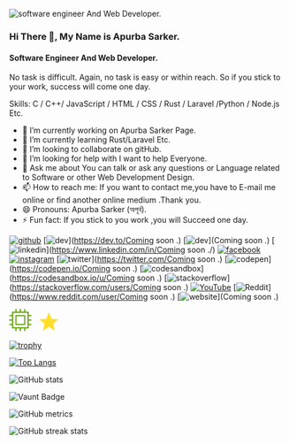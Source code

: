 ![software engineer And Web Developer.](https://scontent.fdac107-1.fna.fbcdn.net/v/t39.30808-6/500016301_1950172745522418_1383035909198290349_n.jpg?_nc_cat=104&ccb=1-7&_nc_sid=127cfc&_nc_ohc=aICI_uX6ZUsQ7kNvwGN0TsL&_nc_oc=AdlXcSnpEQm9z3ZehtgwFGQdc25jOR-_-UbrMoCppcb8DIH8yEodl9ZkqdC6IOPoJD4&_nc_zt=23&_nc_ht=scontent.fdac107-1.fna&_nc_gid=rNrWJc6LqfK3gZqrK-BHFQ&oh=00_AfIW1xEQTzXm3o1ipTG4PZyYUrJtTJNsLb9ZjVmoPteUgg&oe=6830DB1Chttps://scontent.fdac107-1.fna.fbcdn.net/v/t39.30808-6/500016301_1950172745522418_1383035909198290349_n.jpg?_nc_cat=104&ccb=1-7&_nc_sid=127cfc&_nc_ohc=aICI_uX6ZUsQ7kNvwGN0TsL&_nc_oc=AdlXcSnpEQm9z3ZehtgwFGQdc25jOR-_-UbrMoCppcb8DIH8yEodl9ZkqdC6IOPoJD4&_nc_zt=23&_nc_ht=scontent.fdac107-1.fna&_nc_gid=rNrWJc6LqfK3gZqrK-BHFQ&oh=00_AfIW1xEQTzXm3o1ipTG4PZyYUrJtTJNsLb9ZjVmoPteUgg&oe=6830DB1C)

### Hi There 👋, My Name is Apurba Sarker.
#### Software Engineer And Web Developer.

No task is difficult. Again, no task is easy or within reach. So if you stick to your work, success will come one day.

Skills: C / C++/ JavaScript / HTML / CSS / Rust / Laravel /Python / Node.js  Etc.

- 🔭 I’m currently working on Apurba Sarker Page. 
- 🌱 I’m currently learning Rust/Laravel Etc. 
- 👯 I’m looking to collaborate on gitHub. 
- 🤔 I’m looking for help with I want to help Everyone. 
- 💬 Ask me about You can talk or ask any questions or Language related to Software or other Web Development Design. 
- 📫 How to reach me: If you want to contact me,you have to E-mail me online or find another online medium .Thank you. 
- 😄 Pronouns: Apurba Sarker (অপূর্ব). 
- ⚡ Fun fact: If you stick to you work ,you will Succeed one day. 


[<img src='https://cdn.jsdelivr.net/npm/simple-icons@3.0.1/icons/github.svg' alt='github' height='40'>](https://github.com/sarkerapurba120)  [<img src='https://cdn.jsdelivr.net/npm/simple-icons@3.0.1/icons/dev-dot-to.svg' alt='dev' height='40'>](https://dev.to/Coming soon .)  [<img src='https://cdn.jsdelivr.net/npm/simple-icons@3.0.1/icons/hashnode.svg' alt='dev' height='40'>](Coming soon .)  [<img src='https://cdn.jsdelivr.net/npm/simple-icons@3.0.1/icons/linkedin.svg' alt='linkedin' height='40'>](https://www.linkedin.com/in/Coming soon ./)  [<img src='https://cdn.jsdelivr.net/npm/simple-icons@3.0.1/icons/facebook.svg' alt='facebook' height='40'>](https://www.facebook.com/apurbo.sarkar.39108)  [<img src='https://cdn.jsdelivr.net/npm/simple-icons@3.0.1/icons/instagram.svg' alt='instagram' height='40'>](https://www.instagram.com/apurbasarker64./)  [<img src='https://cdn.jsdelivr.net/npm/simple-icons@3.0.1/icons/twitter.svg' alt='twitter' height='40'>](https://twitter.com/Coming soon .)  [<img src='https://cdn.jsdelivr.net/npm/simple-icons@3.0.1/icons/codepen.svg' alt='codepen' height='40'>](https://codepen.io/Coming soon .)  [<img src='https://cdn.jsdelivr.net/npm/simple-icons@3.0.1/icons/codesandbox.svg' alt='codesandbox' height='40'>](https://codesandbox.io/u/Coming soon .)  [<img src='https://cdn.jsdelivr.net/npm/simple-icons@3.0.1/icons/stackoverflow.svg' alt='stackoverflow' height='40'>](https://stackoverflow.com/users/Coming soon .)  [<img src='https://cdn.jsdelivr.net/npm/simple-icons@3.0.1/icons/youtube.svg' alt='YouTube' height='40'>](https://www.youtube.com/channel/@apurbasarker2082)  [<img src='https://cdn.jsdelivr.net/npm/simple-icons@3.0.1/icons/reddit.svg' alt='Reddit' height='40'>](https://www.reddit.com/user/Coming soon .)  [<img src='https://cdn.jsdelivr.net/npm/simple-icons@3.0.1/icons/icloud.svg' alt='website' height='40'>](Coming soon .)  

<a href='https://docs.github.com/en/developers'><img src='https://raw.githubusercontent.com/acervenky/animated-github-badges/master/assets/devbadge.gif' width='40' height='40'></a> <a href='https://stars.github.com/'><img src='https://raw.githubusercontent.com/acervenky/animated-github-badges/master/assets/starbadge.gif' width='35' height='35'></a> 

[![trophy](https://github-profile-trophy.vercel.app/?username=sarkerapurba120)](https://github.com/ryo-ma/github-profile-trophy)

[![Top Langs](https://github-readme-stats.vercel.app/api/top-langs/?username=sarkerapurba120)](https://github.com/anuraghazra/github-readme-stats)

![GitHub stats](https://github-readme-stats.vercel.app/api?username=sarkerapurba120&show_icons=true&count_private=true)  

![Vaunt Badge](https://api.vaunt.dev/v1/github/entities/sarkerapurba120/contributions?format=svg&private=true)  

![GitHub metrics](https://metrics.lecoq.io/sarkerapurba120)  

![GitHub streak stats](https://streak-stats.demolab.com/?user=sarkerapurba120)  



